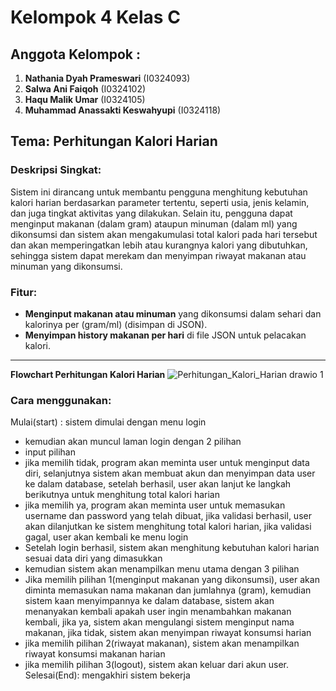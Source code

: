 # Kelompok 4 Kelas C  

## Anggota Kelompok :
1. **Nathania Dyah Prameswari** (I0324093)  
2. **Salwa Ani Faiqoh** (I0324102)  
3. **Haqu Malik Umar** (I0324105)  
4. **Muhammad Anassakti Keswahyupi** (I0324118)  

## Tema: Perhitungan Kalori Harian  

### Deskripsi Singkat:
Sistem ini dirancang untuk membantu pengguna menghitung kebutuhan kalori harian berdasarkan parameter tertentu, seperti usia, jenis kelamin, dan juga tingkat aktivitas yang dilakukan. Selain itu, pengguna dapat menginput makanan (dalam gram) ataupun minuman (dalam ml) yang dikonsumsi dan sistem akan mengakumulasi total kalori pada hari tersebut dan akan memperingatkan lebih atau kurangnya kalori yang dibutuhkan, sehingga sistem dapat merekam dan menyimpan riwayat makanan atau minuman yang dikonsumsi. 

### Fitur:
- **Menginput makanan atau minuman** yang dikonsumsi dalam sehari dan kalorinya per (gram/ml) (disimpan di JSON).  
- **Menyimpan history makanan per hari** di file JSON untuk pelacakan kalori.

---
**Flowchart Perhitungan Kalori Harian**
![Perhitungan_Kalori_Harian drawio 1](https://github.com/user-attachments/assets/346dd914-c6af-4141-805c-df7fa9d1f2fb)



### Cara menggunakan:
Mulai(start) : sistem dimulai dengan menu login
- kemudian akan muncul laman login dengan 2 pilihan
- input pilihan
- jika memilih tidak, program akan meminta user untuk menginput data diri, selanjutnya sistem akan membuat akun dan menyimpan data user ke dalam database, setelah berhasil, user akan lanjut ke langkah berikutnya untuk menghitung total kalori harian
- jika memilih ya, program akan meminta user untuk memasukan username dan password yang telah dibuat, jika validasi berhasil, user akan dilanjutkan ke sistem menghitung total kalori harian, jika validasi gagal, user akan kembali ke menu login
- Setelah login berhasil, sistem akan menghitung kebutuhan kalori harian sesuai data diri yang dimasukkan
- kemudian sistem akan menampilkan menu utama dengan 3 pilihan
- Jika memilih pilihan 1(menginput makanan yang dikonsumsi), user akan diminta memasukan nama makanan dan jumlahnya (gram), kemudian sistem kaan menyimpannya ke dalam database, sistem akan menanyakan kembali apakah user ingin menambahkan makanan kembali, jika ya, sistem akan mengulangi sistem menginput nama makanan, jika tidak, sistem akan menyimpan riwayat konsumsi harian
- jika memilih pilihan 2(riwayat makanan), sistem akan menampilkan riwayat konsumsi makanan harian
- jika memilih pilihan 3(logout), sistem akan keluar dari akun user.
Selesai(End): mengakhiri sistem bekerja
